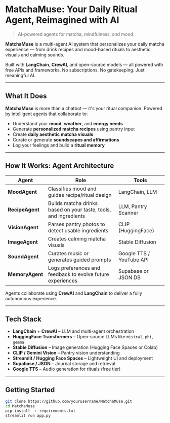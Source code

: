 # MatchaMuse: Your Daily Ritual Agent, Reimagined with AI

> AI-powered agents for matcha, mindfulness, and mood.

**MatchaMuse** is a multi-agent AI system that personalizes your daily matcha experience — from drink recipes and mood-based rituals to aesthetic visuals and calming sounds.

Built with **LangChain**, **CrewAI**, and open-source models — all powered with free APIs and frameworks. No subscriptions. No gatekeeping. Just meaningful AI.

---

## What It Does

**MatchaMuse** is more than a chatbot — it's your ritual companion. Powered by intelligent agents that collaborate to:

- Understand your **mood**, **weather**, and **energy needs**
- Generate **personalized matcha recipes** using pantry input
- Create **daily aesthetic matcha visuals**
- Curate or generate **soundscapes and affirmations**
- Log your feelings and build a **ritual memory**

---

## How It Works: Agent Architecture

| Agent | Role | Tools |
|-------|------|-------|
| **MoodAgent** | Classifies mood and guides recipe/ritual design | LangChain, LLM |
| **RecipeAgent** | Builds matcha drinks based on your taste, tools, and ingredients | LLM, Pantry Scanner |
| **VisionAgent** | Parses pantry photos to detect usable ingredients | CLIP (HuggingFace) |
| **ImageAgent** | Creates calming matcha visuals | Stable Diffusion |
| **SoundAgent** | Curates music or generates guided prompts | Google TTS / YouTube API |
| **MemoryAgent** | Logs preferences and feedback to evolve future experiences | Supabase or JSON DB |

Agents collaborate using **CrewAI** and **LangChain** to deliver a fully autonomous experience.

---

## Tech Stack

- **LangChain** + **CrewAI** – LLM and multi-agent orchestration
- **HuggingFace Transformers** – Open-source LLMs like `mistral`, `phi`, `gemma`
- **Stable Diffusion** – Image generation (Hugging Face Spaces or Colab)
- **CLIP / Gemini Vision** – Pantry vision understanding
- **Streamlit / Hugging Face Spaces** – Lightweight UI and deployment
- **Supabase / JSON** – Journal storage and retrieval
- **Google TTS** – Audio generation for rituals (free tier)

---

## Getting Started

```bash
git clone https://github.com/yourusername/MatchaMuse.git
cd MatchaMuse
pip install -r requirements.txt
streamlit run app.py
